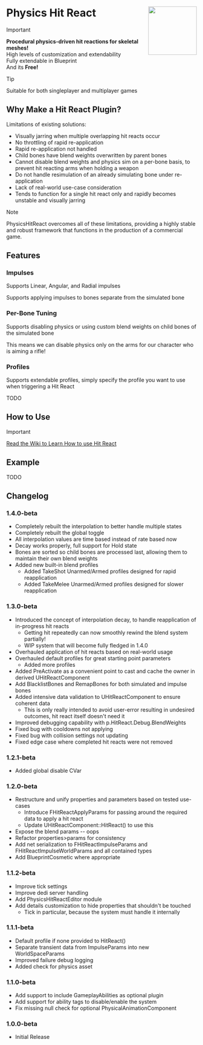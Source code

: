 # Physics Hit React <img align="right" width=128, height=128 src="https://github.com/Vaei/PhysicsHitReact/blob/main/Resources/Icon128.png">

> [!IMPORTANT]
> **Procedural physics-driven hit reactions for skeletal meshes!**
> <br>High levels of customization and extendability
> <br>Fully extendable in Blueprint
> <br>And its **Free!**

> [!TIP]
> Suitable for both singleplayer and multiplayer games

## Why Make a Hit React Plugin?

Limitations of existing solutions:
  * Visually jarring when multiple overlapping hit reacts occur
  * No throttling of rapid re-application
  * Rapid re-application not handled
  * Child bones have blend weights overwritten by parent bones
  * Cannot disable blend weights and physics sim on a per-bone basis, to prevent hit reacting arms when holding a weapon
  * Do not handle resimulation of an already simulating bone under re-application
  * Lack of real-world use-case consideration
  * Tends to function for a single hit react only and rapidly becomes unstable and visually jarring

> [!NOTE]
> PhysicsHitReact overcomes all of these limitations, providing a highly stable and robust framework that functions in the production of a commercial game.

## Features
### Impulses
Supports Linear, Angular, and Radial impulses

Supports applying impulses to bones separate from the simulated bone

### Per-Bone Tuning
Supports disabling physics or using custom blend weights on child bones of the simulated bone

This means we can disable physics only on the arms for our character who is aiming a rifle!

### Profiles
Supports extendable profiles, simply specify the profile you want to use when triggering a Hit React

TODO

## How to Use
> [!IMPORTANT]
> [Read the Wiki to Learn How to use Hit React](https://github.com/Vaei/PhysicsHitReact/wiki)

## Example

TODO

## Changelog

### 1.4.0-beta
* Completely rebuilt the interpolation to better handle multiple states
* Completely rebuilt the global toggle
* All interpolation values are time based instead of rate based now
* Decay works properly, full support for Hold state
* Bones are sorted so child bones are processed last, allowing them to maintain their own blend weights
* Added new built-in blend profiles
	* Added TakeShot Unarmed/Armed profiles designed for rapid reapplication
	* Added TakeMelee Unarmed/Armed profiles designed for slower reapplication

### 1.3.0-beta
* Introduced the concept of interpolation decay, to handle reapplication of in-progress hit reacts
	* Getting hit repeatedly can now smoothly rewind the blend system partially!
	* WIP system that will become fully fledged in 1.4.0
* Overhauled application of hit reacts based on real-world usage
* Overhauled default profiles for great starting point parameters
	* Added more profiles
* Added PreActivate as a convenient point to cast and cache the owner in derived UHitReactComponent
* Add BlacklistBones and RemapBones for both simulated and impulse bones
* Added intensive data validation to UHitReactComponent to ensure coherent data
	* This is only really intended to avoid user-error resulting in undesired outcomes, hit react itself doesn't need it
* Improved debugging capability with p.HitReact.Debug.BlendWeights
* Fixed bug with cooldowns not applying
* Fixed bug with collision settings not updating
* Fixed edge case where completed hit reacts were not removed

### 1.2.1-beta
* Added global disable CVar

### 1.2.0-beta
* Restructure and unify properties and parameters based on tested use-cases
	* Introduce FHitReactApplyParams for passing around the required data to apply a hit react
	* Update UHitReactComponent::HitReact() to use this
* Expose the blend params -- oops
* Refactor properties>params for consistency
* Add net serialization to FHitReactImpulseParams and FHitReactImpulseWorldParams and all contained types
* Add BlueprintCosmetic where appropriate

### 1.1.2-beta
* Improve tick settings
* Improve dedi server handling
* Add PhysicsHitReactEditor module
* Add details customization to hide properties that shouldn't be touched
	* Tick in particular, because the system must handle it internally

### 1.1.1-beta
* Default profile if none provided to HitReact()
* Separate transient data from ImpulseParams into new WorldSpaceParams
* Improved failure debug logging
* Added check for physics asset

### 1.1.0-beta
* Add support to include GameplayAbilities as optional plugin
* Add support for ability tags to disable/enable the system
* Fix missing null check for optional PhysicalAnimationComponent

### 1.0.0-beta
* Initial Release
